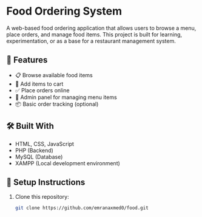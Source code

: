 # Food Ordering System

A web-based food ordering application that allows users to browse a menu, place orders, and manage food items. This project is built for learning, experimentation, or as a base for a restaurant management system.

## 🚀 Features

- 📋 Browse available food items
- 🛒 Add items to cart
- ✅ Place orders online
- 🔐 Admin panel for managing menu items
- 📦 Basic order tracking (optional)

## 🛠️ Built With

- HTML, CSS, JavaScript
- PHP (Backend)
- MySQL (Database)
- XAMPP (Local development environment)

## 🔧 Setup Instructions

1. Clone this repository:
   ```bash
   git clone https://github.com/emranaxmed0/food.git
